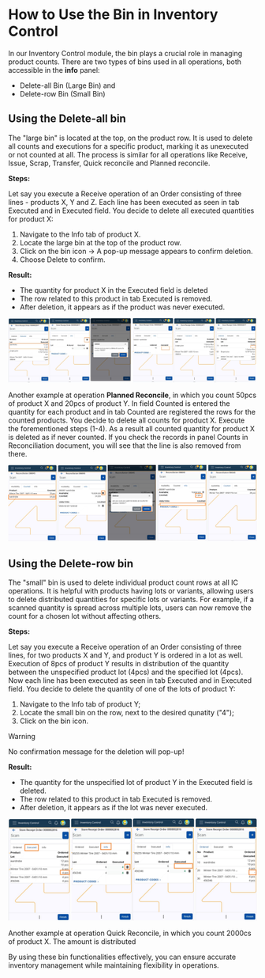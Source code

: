 # **How to Use the Bin in Inventory Control**

In our Inventory Control module, the bin plays a crucial role in managing product counts. There are two types of bins used in all operations, both accessible in the **info** panel:

* Delete-all Bin (Large Bin) and
* Delete-row Bin (Small Bin)

## Using the Delete-all bin 

The "large bin" is located at the top, on the product row. It is used to delete all counts and executions for a specific product, marking it as unexecuted or not counted at all. The process is similar for all operations like Receive, Issue, Scrap, Transfer, Quick reconcile and Planned reconcile.

  **Steps:**
  
Let say you execute a Receive operation of an Order consisting of three lines - products X, Y and Z. Each line has been executed as seen in tab Executed and in Executed field.
You decide to delete all executed quantities for product X:

1. Navigate to the Info tab of product X.
2. Locate the large bin at the top of the product row.
3. Click on the bin icon -> A pop-up message appears to confirm deletion.
4. Choose Delete to confirm.
   
  **Result:**
+ The quantity for product X in the Executed field is deleted
+ The row related to this product in tab Executed is removed.
+ After deletion, it appears as if the product was never executed.

![Receive1](pictures/deleteallatreceive.png) 

Another example at operation **Planned Reconcile**, in which you count 50pcs of product X and 20pcs of product Y. In field Counted is entered the quantity for each product and in tab Counted are registered the rows for the counted products. You decide to delete all counts for product X. Execute the forementioned steps (1-4). As a result all counted quantity for product X is deleted as if never counted. If you check the records in panel Counts in Reconciliation document, you will see that the line is also removed from there.

![PlannedReconciliation](pictures/deleteallatreconciliation.png) 

## Using the Delete-row bin

The "small" bin is used to delete individual product count rows at all IC operations. It is helpful with products having lots or variants, allowing users to delete distributed quantities for specific lots or variants. For example, if a scanned quantity is spread across multiple lots, users can now remove the count for a chosen lot without affecting others. 

**Steps:**
  
Let say you execute a Receive operation of an Order consisting of three lines, for two products X and Y, and product Y is ordered in a lot as well. Execution of 8pcs of product Y results in distribution of the quantity between the unspecified product lot (4pcs) and the specified lot (4pcs). Now each line has been executed as seen in tab Executed and in Executed field.
You decide to delete the quantity of one of the lots of product Y:

1. Navigate to the Info tab of product Y;
2. Locate the small bin on the row, next to the desired qunatity ("4");
3. Click on the bin icon.
> [!WARNING]
> No confirmation message for the deletion will pop-up!

  **Result:**
+ The quantity for the unspecified lot of product Y in the Executed field is deleted.
+ The row related to this product in tab Executed is removed.
+ After deletion, it appears as if the lot was never executed.
  
![Receive2](pictures/deleterowatreceive.png)

Another example at operation Quick Reconcile, in which you count 2000cs of product X. The amount is distributed 

By using these bin functionalities effectively, you can ensure accurate inventory management while maintaining flexibility in operations.

